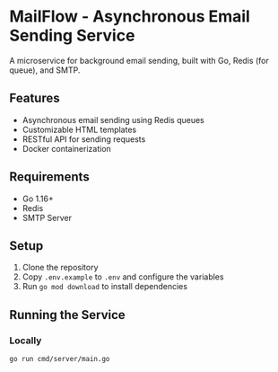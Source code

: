 # MailFlow - Asynchronous Email Sending Service

A microservice for background email sending, built with Go, Redis (for queue), and SMTP.

## Features

- Asynchronous email sending using Redis queues
- Customizable HTML templates
- RESTful API for sending requests
- Docker containerization

## Requirements

- Go 1.16+
- Redis
- SMTP Server

## Setup

1. Clone the repository
2. Copy `.env.example` to `.env` and configure the variables
3. Run `go mod download` to install dependencies

## Running the Service

### Locally

```bash
go run cmd/server/main.go